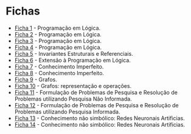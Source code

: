 # Fichas

* [Ficha 1](ficha01.prolog.BB.pl) - Programação em Lógica.
* [Ficha 2](ficha02.prolog.BB.pl) - Programação em Lógica.
* [Ficha 3](ficha03.prolog.BB.pl) - Programação em Lógica.
* [Ficha 4](ficha04.prolog.BB.pl) - Programação em Lógica.
* [Ficha 5](ficha05.prolog.BB.pl) - Invariantes Estruturais e Referenciais.
* [Ficha 6](ficha06.prolog.BB.pl) - Extensão à Programação em Lógica.
* [Ficha 7](ficha07.prolog.BB.pl) - Conhecimento Imperfeito.
* [Ficha 8](ficha08.prolog.BB.pl) - Conhecimento Imperfeito.
* [Ficha 9](ficha09.prolog.BB.pl) - Grafos.
* [Ficha 10](ficha10.prolog.BB.pl) - Grafos: representação e operações.
* [Ficha 11](ficha11.prolog.BB.pl) - Formulação de Problemas de Pesquisa e Resolução de Problemas utilizando Pesquisa Não
Informada.
* [Ficha 12](ficha12.prolog.BB.pl) - Formulação de Problemas de Pesquisa e Resolução de Problemas utilizando Pesquisa Informada.
* [Ficha 13](ficha13.prolog.BB.pl) - Conhecimento não simbólico: Redes Neuronais Artificias.
* [Ficha 14](Ficha14.R) - Conhecimento não simbólico: Redes Neuronais Artificias.

